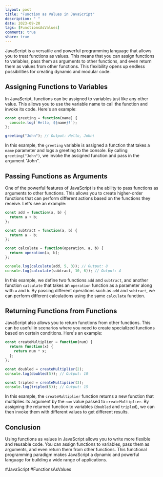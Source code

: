 ```yaml
---
layout: post
title: "Function as Values in JavaScript"
description: " "
date: 2023-09-20
tags: [FunctionsAsValues]
comments: true
share: true
---
```


JavaScript is a versatile and powerful programming language that allows you to treat functions as values. This means that you can assign functions to variables, pass them as arguments to other functions, and even return them as values from other functions. This flexibility opens up endless possibilities for creating dynamic and modular code.

## Assigning Functions to Variables

In JavaScript, functions can be assigned to variables just like any other value. This allows you to use the variable name to call the function and invoke its code. Here's an example:

```javascript
const greeting = function(name) {
  console.log(`Hello, ${name}!`);
};

greeting("John"); // Output: Hello, John!
```

In this example, the `greeting` variable is assigned a function that takes a `name` parameter and logs a greeting to the console. By calling `greeting("John")`, we invoke the assigned function and pass in the argument "John".

## Passing Functions as Arguments

One of the powerful features of JavaScript is the ability to pass functions as arguments to other functions. This allows you to create higher-order functions that can perform different actions based on the functions they receive. Let's see an example:

```javascript
const add = function(a, b) {
  return a + b;
};

const subtract = function(a, b) {
  return a - b;
};

const calculate = function(operation, a, b) {
  return operation(a, b);
};

console.log(calculate(add, 5, 3)); // Output: 8
console.log(calculate(subtract, 10, 6)); // Output: 4
```

In this example, we define two functions `add` and `subtract`, and another function `calculate` that takes an `operation` function as a parameter along with `a` and `b`. By passing different operations such as `add` and `subtract`, we can perform different calculations using the same `calculate` function.

## Returning Functions from Functions

JavaScript also allows you to return functions from other functions. This can be useful in scenarios where you need to create specialized functions based on certain conditions. Here's an example:

```javascript
const createMultiplier = function(num) {
  return function(x) {
    return num * x;
  };
};

const doubled = createMultiplier(2);
console.log(doubled(5)); // Output: 10

const tripled = createMultiplier(3);
console.log(tripled(5)); // Output: 15
```

In this example, the `createMultiplier` function returns a new function that multiplies its argument by the `num` value passed to `createMultiplier`. By assigning the returned function to variables (`doubled` and `tripled`), we can then invoke them with different values to get different results.

## Conclusion

Using functions as values in JavaScript allows you to write more flexible and reusable code. You can assign functions to variables, pass them as arguments, and even return them from other functions. This functional programming paradigm makes JavaScript a dynamic and powerful language for building a wide range of applications.

#JavaScript #FunctionsAsValues
